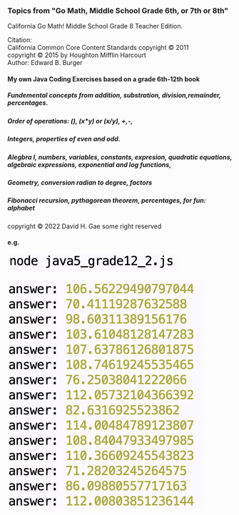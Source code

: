 ### Topics from "Go Math, Middle School Grade 6th, or 7th or 8th" <br>
California Go Math! Middle School Grade 8 Teacher Edition.

Citation: </br> California Common Core Content Standards copyright © 2011 </br>
         copyright © 2015 by Houghton Mifflin Harcourt </br>
         Author: Edward B. Burger </br>

#### My own Java Coding Exercises based on a grade 6th-12th book <br>
##### Fundemental concepts from addition, substration, division,remainder, percentages.
##### Order of operations: (), (x*y) or (x/y), +,-,
##### Integers, properties of even and odd.
##### Alegbra I, numbers, variables, constants, expresion, quadratic equations, algebraic expressions, exponential and log functions, 
##### Geometry, conversion radian to degree, factors
##### Fibonacci recursion, pythagorean theorem, percentages, for fun: alphabet 
copyright © 2022 David H. Gae some right reserved <br>





#### e.g.

![Figure 1](https://github.com/davidhyongae2/javascript_exercises/blob/main/Figure1.png) <br>

![Figure 1](https://github.com/davidhyongae2/javascript_exercises/blob/main/Figure2.png) <br>




